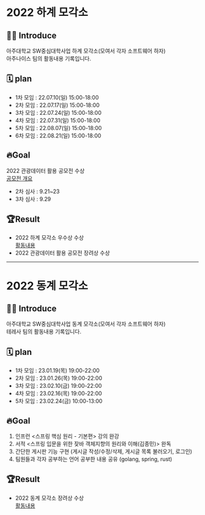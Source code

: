 # 2022 하계 모각소
## 👩‍💻 Introduce
아주대학교 SW중심대학사업 하계 모각소(모여서 각자 소프트웨어 하자)  
아주나이스 팀의 활동내용 기록입니다.  

## 🗓 plan
- 1차 모임 : 22.07.10(일) 15:00-18:00
- 2차 모임 : 22.07.17(일) 15:00-18:00
- 3차 모임 : 22.07.24(일) 15:00-18:00
- 4차 모임 : 22.07.31(일) 15:00-18:00 
- 5차 모임 : 22.08.07(일) 15:00-18:00
- 6차 모임 : 22.08.21(일) 15:00-18:00

## 🔥Goal
2022 관광데이터 활용 공모전 수상  
[공모전 개요](https://api.visitkorea.or.kr/cnte/cnteOutl.do)
- 2차 심사 : 9.21~23
- 3차 심사 : 9.29

## 🏆Result
- 2022 하계 모각소 우수상 수상  
  [활동내용](https://sites.google.com/ajou.ac.kr/mks/%ED%99%88/2022%EB%85%84-%ED%95%98%EA%B3%84-%EB%AA%A8%EA%B0%81%EC%86%8C/%EC%9A%B0%EC%88%98%EC%95%84%EC%A3%BC%EB%82%98%EC%9D%B4%EC%8A%A4?authuser=0)
- 2022 관광데이터 활용 공모전 장려상 수상


------------
# 2022 동계 모각소
## 👩‍💻 Introduce
아주대학교 SW중심대학사업 동계 모각소(모여서 각자 소프트웨어 하자)  
테레사 팀의 활동내용 기록입니다.  

## 🗓 plan
- 1차 모임 : 23.01.19(목) 19:00-22:00
- 2차 모임 : 23.01.26(목) 19:00-22:00
- 3차 모임 : 23.02.10(금) 19:00-22:00
- 4차 모임 : 23.02.16(목) 19:00-22:00
- 5차 모임 : 23.02.24(금) 10:00-13:00

## 🔥Goal
1. 인프런 <스프링 핵심 원리 - 기본편> 강의 완강
2. 서적 <스프링 입문을 위한 잦바 객체지향의 원리와 이해(김종민)> 완독
3. 간단한 게시판 기능 구현 (게시글 작성/수정/삭제, 게시글 목록 불러오기, 로그인)
4. 팀원들과 각자 공부하는 언어 공부한 내용 공유 (golang, spring, rust)

## 🏆Result
- 2022 동계 모각소 장려상 수상    
[활동내용](https://sites.google.com/ajou.ac.kr/mks/%ED%99%88/2022%EB%85%84-%EB%8F%99%EA%B3%84-%EB%AA%A8%EA%B0%81%EC%86%8C/22-%EC%9E%A5%EB%A0%A47%ED%85%8C%EB%A0%88%EC%82%AC?authuser=0)   
